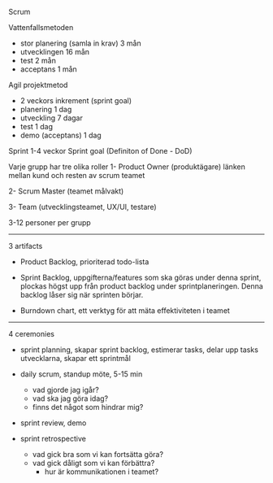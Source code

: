 Scrum

Vattenfallsmetoden

- stor planering (samla in krav) 3 mån
- utvecklingen 16 mån
- test 2 mån
- acceptans 1 mån

Agil projektmetod

- 2 veckors inkrement (sprint goal)
- planering 1 dag
- utveckling 7 dagar
- test 1 dag
- demo (acceptans) 1 dag

Sprint 1-4 veckor
Sprint goal (Definiton of Done - DoD)

Varje grupp har tre olika roller
1- Product Owner (produktägare)
länken mellan kund och resten av scrum teamet

2- Scrum Master (teamet målvakt)

3- Team (utvecklingsteamet, UX/UI, testare)

3-12 personer per grupp

---

3 artifacts

- Product Backlog, prioriterad todo-lista

- Sprint Backlog, uppgifterna/features som ska göras under denna sprint, plockas högst upp från product backlog under sprintplaneringen. Denna backlog låser sig när sprinten börjar.

- Burndown chart, ett verktyg för att mäta effektiviteten i teamet

---

4 ceremonies

- sprint planning, skapar sprint backlog, estimerar tasks, delar upp tasks utvecklarna, skapar ett sprintmål

- daily scrum, standup möte, 5-15 min

  - vad gjorde jag igår?
  - vad ska jag göra idag?
  - finns det något som hindrar mig?

- sprint review, demo

- sprint retrospective
  - vad gick bra som vi kan fortsätta göra?
  - vad gick dåligt som vi kan förbättra?
    - hur är kommunikationen i teamet?
